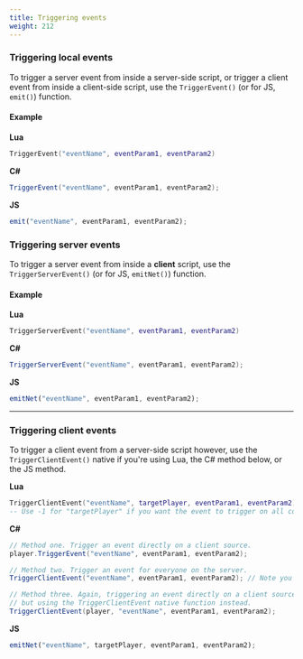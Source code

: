 ```yaml
---
title: Triggering events
weight: 212
---
```


### Triggering local events
To trigger a server event from inside a server-side script, or trigger a client event from inside a client-side script, use the `TriggerEvent()` (or for JS, `emit()`) function.

#### Example
**Lua**
```lua
TriggerEvent("eventName", eventParam1, eventParam2)
```

**C#**
```csharp
TriggerEvent("eventName", eventParam1, eventParam2);
```

**JS**
```js
emit("eventName", eventParam1, eventParam2);
```

### Triggering server events
To trigger a server event from inside a **client** script, use the `TriggerServerEvent()` (or for JS, `emitNet()`) function.
#### Example
**Lua**
```lua
TriggerServerEvent("eventName", eventParam1, eventParam2)
```

**C#**
```csharp
TriggerServerEvent("eventName", eventParam1, eventParam2);
```

**JS**
```js
emitNet("eventName", eventParam1, eventParam2);
```

----------

### Triggering client events
To trigger a client event from a server-side script however, use the `TriggerClientEvent()` native if you're using Lua, the C# method below, or the JS method.

**Lua**
```lua
TriggerClientEvent("eventName", targetPlayer, eventParam1, eventParam2)
-- Use -1 for "targetPlayer" if you want the event to trigger on all connected clients.
```

**C#**
```csharp
// Method one. Trigger an event directly on a client source.
player.TriggerEvent("eventName", eventParam1, eventParam2);

// Method two. Trigger an event for everyone on the server.
TriggerClientEvent("eventName", eventParam1, eventParam2); // Note you do not need to specify a target of -1.

// Method three. Again, triggering an event directly on a client source (like method one),
// but using the TriggerClientEvent native function instead.
TriggerClientEvent(player, "eventName", eventParam1, eventParam2);
```

**JS**
```js
emitNet("eventName", targetPlayer, eventParam1, eventParam2);
```
